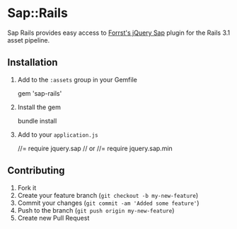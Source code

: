 # Sap::Rails

Sap Rails provides easy access to [Forrst's jQuery Sap](https://github.com/forrst/sap) plugin for the Rails 3.1
asset pipeline.

## Installation

1. Add to the `:assets` group in your Gemfile

    gem 'sap-rails'

2. Install the gem

   bundle install

3. Add to your `application.js`

    //= require jquery.sap
    // or
    //= require jquery.sap.min

## Contributing

1. Fork it
2. Create your feature branch (`git checkout -b my-new-feature`)
3. Commit your changes (`git commit -am 'Added some feature'`)
4. Push to the branch (`git push origin my-new-feature`)
5. Create new Pull Request
